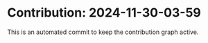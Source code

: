 # Contribution: 2024-11-30-03-59
This is an automated commit to keep the contribution graph active.

